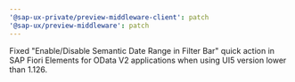 ```yaml
---
'@sap-ux-private/preview-middleware-client': patch
'@sap-ux/preview-middleware': patch
---
```


Fixed "Enable/Disable Semantic Date Range in Filter Bar" quick action in SAP Fiori Elements for OData V2 applications when using UI5 version lower than 1.126.
